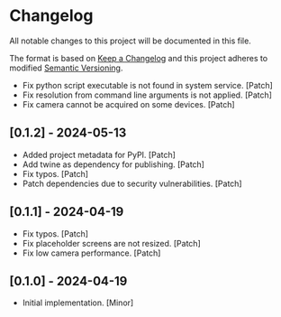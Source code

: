 # Changelog

All notable changes to this project will be documented in this file.

The format is based on [Keep a Changelog](http://keepachangelog.com/en/1.0.0/)
and this project adheres to modified [Semantic Versioning](http://semver.org/spec/v2.0.0.html).

- Fix python script executable is not found in system service. [Patch]
- Fix resolution from command line arguments is not applied. [Patch] 
- Fix camera cannot be acquired on some devices. [Patch]

## [0.1.2] - 2024-05-13

- Added project metadata for PyPI. [Patch]
- Add twine as dependency for publishing. [Patch]
- Fix typos. [Patch]
- Patch dependencies due to security vulnerabilities. [Patch]

## [0.1.1] - 2024-04-19

- Fix typos. [Patch]
- Fix placeholder screens are not resized. [Patch]
- Fix low camera performance. [Patch]

## [0.1.0] - 2024-04-19

- Initial implementation. [Minor]
